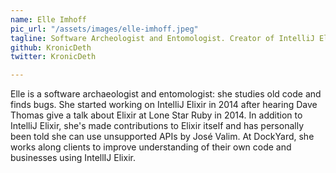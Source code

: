 ```yaml
---
name: Elle Imhoff
pic_url: "/assets/images/elle-imhoff.jpeg"
tagline: Software Archeologist and Entomologist. Creator of IntelliJ Elixir.
github: KronicDeth
twitter: KronicDeth

---
```

Elle is a software archaeologist and entomologist: she studies old code and finds bugs. She started working on IntelliJ Elixir in 2014 after hearing Dave Thomas give a talk about Elixir at Lone Star Ruby in 2014. In addition to IntelliJ Elixir, she's made contributions to Elixir itself and has personally been told she can use unsupported APIs by José Valim. At DockYard, she works along clients to improve understanding of their own code and businesses using IntellIJ Elixir.